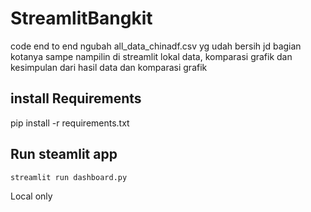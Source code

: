 ﻿# StreamlitBangkit
code end to end ngubah all_data_chinadf.csv yg udah bersih jd bagian kotanya sampe nampilin di streamlit lokal data, komparasi grafik
dan kesimpulan dari hasil data dan komparasi grafik


## install Requirements
pip install -r requirements.txt

## Run steamlit app
```
streamlit run dashboard.py
```
Local only